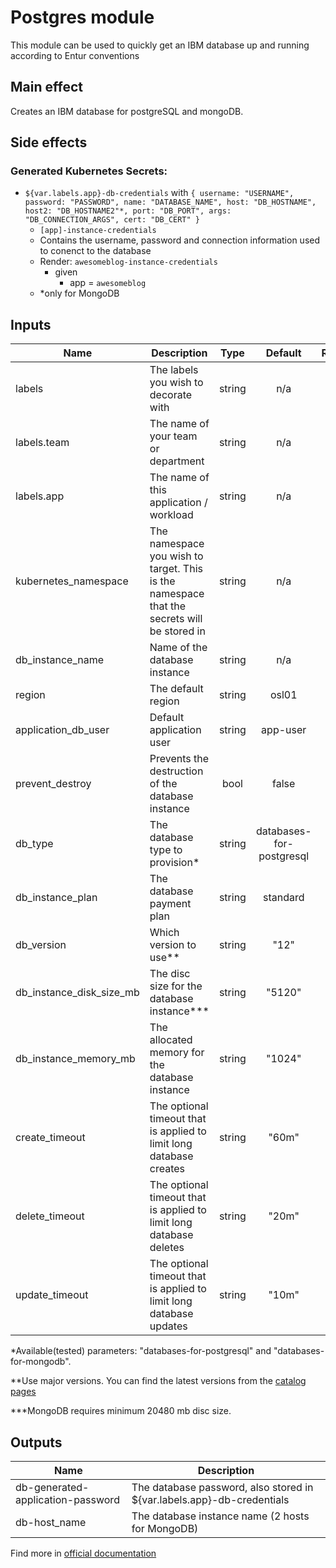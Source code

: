 # Postgres module

This module can be used to quickly get an IBM database up and running according to Entur conventions

## Main effect

Creates an IBM database for postgreSQL and mongoDB.

## Side effects

### Generated Kubernetes Secrets:

- `${var.labels.app}-db-credentials` with `{ username: "USERNAME", password: "PASSWORD", name: "DATABASE_NAME", host: "DB_HOSTNAME", host2: "DB_HOSTNAME2"*, port: "DB_PORT", args: "DB_CONNECTION_ARGS", cert: "DB_CERT" }`
  - `[app]-instance-credentials`
  - Contains the username, password and connection information used to conenct to the database
  - Render: `awesomeblog-instance-credentials`
    - given
      - app = `awesomeblog`
  - *only for MongoDB

## Inputs

| Name | Description | Type | Default | Required |
|------|-------------|:----:|:-----:|:-----:|
| labels | The labels you wish to decorate with | string | n/a | yes |
| labels.team | The name of your team or department | string | n/a | yes |
| labels.app | The name of this application / workload | string | n/a | yes |
| kubernetes_namespace | The namespace you wish to target. This is the namespace that the secrets will be stored in | string | n/a | yes |
| db_instance_name | Name of the database instance | string | n/a | yes |
| region | The default region | string | osl01 | no |
| application_db_user | Default application user | string | app-user | no |
| prevent_destroy | Prevents the destruction of the database instance | bool | false | no |
| db_type | The database type to provision* | string | databases-for-postgresql | no |
| db_instance_plan | The database payment plan | string | standard | no |
| db_version | Which version to use** | string | "12" | no |
| db_instance_disk_size_mb | The disc size for the database instance*** | string | "5120" | no |
| db_instance_memory_mb | The allocated memory for the database instance | string | "1024"| no |
| create_timeout | The optional timeout that is applied to limit long database creates | string | "60m" | no |
| delete_timeout | The optional timeout that is applied to limit long database deletes | string | "20m" | no |
| update_timeout | The optional timeout that is applied to limit long database updates | string | "10m" | no |

  *Available(tested) parameters: "databases-for-postgresql" and "databases-for-mongodb".

  **Use major versions. You can find the latest versions from the [catalog pages](https://cloud.ibm.com/catalog?category=databases)

  ***MongoDB requires minimum 20480 mb disc size.

## Outputs

| Name | Description |
|------|-------------|
| db-generated-application-password | The database password, also stored in ${var.labels.app}-db-credentials |
| db-host_name | The database instance name (2 hosts for MongoDB) |

Find more in [official documentation](https://cloud.ibm.com/docs/terraform?topic=terraform-databases-resources)